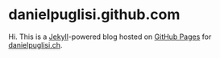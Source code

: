 # danielpuglisi.github.com

Hi. This is a [Jekyll](http://github.com/mojombo/jekyll)-powered blog hosted on 
[GitHub Pages](http://pages.github.com/) for 
[danielpuglisi.ch](http://danielpuglisi.com).
